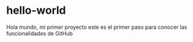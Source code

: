# hello-world
Hola mundo, mi primer proyecto
este es el primer paso para conocer
las funcionalidades de GitHub
